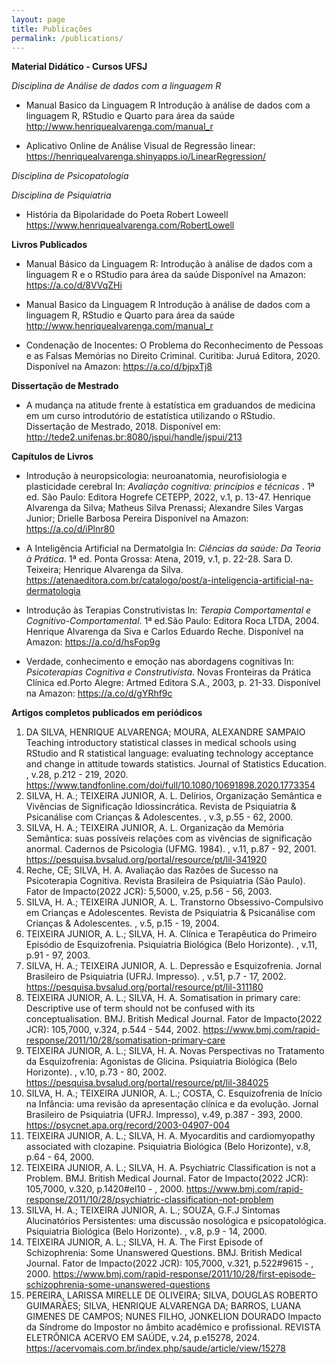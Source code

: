 ```yaml
---
layout: page
title: Publicações
permalink: /publications/
---
```


**Material Didático - Cursos UFSJ**

*Disciplina de Análise de dados com a linguagem R*  

- Manual Basico da Linguagem R Introdução à análise de dados com a linguagem R, RStudio e Quarto para área da saúde
  <http://www.henriquealvarenga.com/manual_r>

- Aplicativo Online de Análise Visual de Regressão linear:
  <https://henriquealvarenga.shinyapps.io/LinearRegression/>


*Disciplina de Psicopatologia*  



*Disciplina de Psiquiatria*  

- História da Bipolaridade do Poeta Robert Loweell
  <https://www.henriquealvarenga.com/RobertLowell>



**Livros Publicados**

- Manual Básico da Linguagem R: Introdução à análise de dados com a linguagem R e o RStudio para área da saúde
  Disponível na Amazon: <https://a.co/d/8VVqZHi>

- Manual Basico da Linguagem R Introdução à análise de dados com a linguagem R, RStudio e Quarto para área da saúde
  <http://www.henriquealvarenga.com/manual_r>

- Condenação de Inocentes: O Problema do Reconhecimento de Pessoas e as Falsas Memórias no Direito Criminal. Curitiba: Juruá Editora, 2020.
  Disponível na Amazon: <https://a.co/d/bjpxTj8>

**Dissertação de Mestrado**

- A mudança na atitude frente à estatística em graduandos de medicina em um curso introdutório de estatística utilizando o RStudio. Dissertação de Mestrado, 2018.
  Disponível em: <http://tede2.unifenas.br:8080/jspui/handle/jspui/213>

**Capítulos de Livros**

- Introdução à neuropsicologia: neuroanatomia, neurofisiologia e plasticidade cerebral In: *Avaliação cognitiva: princípios e técnicas* . 1ª ed. São Paulo: Editora Hogrefe CETEPP, 2022, v.1, p. 13-47. Henrique Alvarenga da Silva; Matheus Silva Prenassi; Alexandre Siles Vargas Junior; Drielle Barbosa Pereira
  Disponível na Amazon:  <https://a.co/d/iPlnr80>

- A Inteligência Artificial na Dermatolgia In: *Ciências da saúde: Da Teoria à Prática*. 1ª ed. Ponta Grossa: Atena, 2019, v.1, p. 22-28. Sara D. Teixeira; Henrique Alvarenga da Silva.
  <https://atenaeditora.com.br/catalogo/post/a-inteligencia-artificial-na-dermatologia>

- Introdução às Terapias Construtivistas In: *Terapia Comportamental e Cognitivo-Comportamental*. 1ª ed.São Paulo: Editora Roca LTDA, 2004.  Henrique Alvarenga da Siva e Carlos Eduardo Reche.
  Disponível na Amazon:  <https://a.co/d/hsFop9g>

- Verdade, conhecimento e emoção nas abordagens cognitivas In: *Psicoterapias Cognitiva e Construtivista*. Novas Fronteiras da Prática Clínica ed.Porto Alegre: Artmed Editora S.A., 2003, p. 21-33.
  Disponível na Amazon: <https://a.co/d/gYRhf9c>


**Artigos completos publicados em periódicos**

1.	DA SILVA, HENRIQUE ALVARENGA; MOURA, ALEXANDRE SAMPAIO
Teaching introductory statistical classes in medical schools using RStudio and R statistical language: evaluating technology acceptance and change in attitude towards statistics. Journal of Statistics Education. , v.28, p.212 - 219, 2020. <https://www.tandfonline.com/doi/full/10.1080/10691898.2020.1773354>
2.	 SILVA, H. A.; TEIXEIRA JUNIOR, A. L.
Delírios, Organização Semântica e Vivências de Significação Idiossincrática. Revista de Psiquiatria & Psicanálise com Crianças & Adolescentes. , v.3, p.55 - 62, 2000.
3.	 SILVA, H. A.; TEIXEIRA JUNIOR, A. L.
Organização da Memória Semântica: suas possíveis relações com as vivências de significação anormal. Cadernos de Psicologia (UFMG. 1984). , v.11, p.87 - 92, 2001. <https://pesquisa.bvsalud.org/portal/resource/pt/lil-341920>
4.	 Reche, CE; SILVA, H. A.
Avaliação das Razões de Sucesso na Psicoterapia Cognitiva. Revista Brasileira de Psiquiatria (São Paulo). Fator de Impacto(2022 JCR): 5,5000, v.25, p.56 - 56, 2003.
5.	 SILVA, H. A.; TEIXEIRA JUNIOR, A. L.
Transtorno Obsessivo-Compulsivo em Crianças e Adolescentes. Revista de Psiquiatria & Psicanálise com Crianças & Adolescentes. , v.5, p.15 - 19, 2004.
6.	 TEIXEIRA JUNIOR, A. L.; SILVA, H. A.
Clínica e Terapêutica do Primeiro Episódio de Esquizofrenia. Psiquiatria Biológica (Belo Horizonte). , v.11, p.91 - 97, 2003.
7.	 SILVA, H. A.; TEIXEIRA JUNIOR, A. L.
Depressão e Esquizofrenia. Jornal Brasileiro de Psiquiatria (UFRJ. Impresso). , v.51, p.7 - 17, 2002. <https://pesquisa.bvsalud.org/portal/resource/pt/lil-311180>
8.	 TEIXEIRA JUNIOR, A. L.; SILVA, H. A.
Somatisation in primary care: Descriptive use of term should not be confused with its conceptualisation. BMJ. British Medical Journal. Fator de Impacto(2022 JCR): 105,7000, v.324, p.544 - 544, 2002. <https://www.bmj.com/rapid-response/2011/10/28/somatisation-primary-care>
9.	 TEIXEIRA JUNIOR, A. L.; SILVA, H. A.
Novas Perspectivas no Tratamento da Esquizofrenia: Agonistas de Glicina. Psiquiatria Biológica (Belo Horizonte). , v.10, p.73 - 80, 2002. <https://pesquisa.bvsalud.org/portal/resource/pt/lil-384025>
10.	 SILVA, H. A.; TEIXEIRA JUNIOR, A. L.; COSTA, C.
Esquizofrenia de Início na Infância: uma revisão da apresentação clínica e da evolução. Jornal Brasileiro de Psiquiatria (UFRJ. Impresso), v.49, p.387 - 393, 2000. <https://psycnet.apa.org/record/2003-04907-004>
11.	 TEIXEIRA JUNIOR, A. L.; SILVA, H. A.
Myocarditis and cardiomyopathy associated with clozapine. Psiquiatria Biológica (Belo Horizonte), v.8, p.64 - 64, 2000.
12.	 TEIXEIRA JUNIOR, A. L.; SILVA, H. A.
Psychiatric Classification is not a Problem. BMJ. British Medical Journal. Fator de Impacto(2022 JCR): 105,7000, v.320, p.1420#el10 - , 2000. <https://www.bmj.com/rapid-response/2011/10/28/psychiatric-classification-not-problem>
13.	 SILVA, H. A.; TEIXEIRA JUNIOR, A. L.; SOUZA, G.F.J
Sintomas Alucinatórios Persistentes: uma discussão nosológica e psicopatológica. Psiquiatria Biológica (Belo Horizonte). , v.8, p.9 - 14, 2000.
14.	 TEIXEIRA JUNIOR, A. L.; SILVA, H. A.
The First Episode of Schizophrenia: Some Unanswered Questions. BMJ. British Medical Journal. Fator de Impacto(2022 JCR): 105,7000, v.321, p.522#9615 - , 2000. <https://www.bmj.com/rapid-response/2011/10/28/first-episode-schizophrenia-some-unanswered-questions>
15.	 PEREIRA, LARISSA MIRELLE DE OLIVEIRA; SILVA, DOUGLAS ROBERTO GUIMARÃES; SILVA, HENRIQUE ALVARENGA DA; BARROS, LUANA GIMENES DE CAMPOS; NUNES FILHO, JONKELION DOURADO
Impacto da Síndrome do Impostor no âmbito acadêmico e profissional. REVISTA ELETRÔNICA ACERVO EM SAÚDE, v.24, p.e15278, 2024. <https://acervomais.com.br/index.php/saude/article/view/15278>
